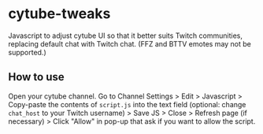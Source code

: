 # cytube-tweaks

Javascript to adjust cytube UI so that it better suits Twitch communities, replacing default chat with Twitch chat. (FFZ and BTTV emotes may not be supported.)

## How to use

Open your cytube channel. Go to Channel Settings > Edit > Javascript > Copy-paste the contents of `script.js` into the text field (optional: change `chat_host` to your Twitch username) > Save JS > Close > Refresh page (if necessary) > Click "Allow" in pop-up that ask if you want to allow the script.

